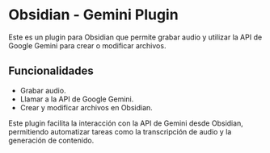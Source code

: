 # Obsidian - Gemini Plugin

Este es un plugin para Obsidian que permite grabar audio y utilizar la API de Google Gemini para crear o modificar archivos.

## Funcionalidades

- Grabar audio.
- Llamar a la API de Google Gemini.
- Crear y modificar archivos en Obsidian.

Este plugin facilita la interacción con la API de Gemini desde Obsidian, permitiendo automatizar tareas como la transcripción de audio y la generación de contenido.